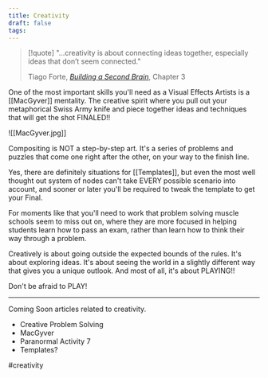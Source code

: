 ```yaml
---
title: Creativity
draft: false
tags:
---
```



>[!quote]
>"...creativity is about connecting ideas together, especially ideas that don’t seem connected."
>
>Tiago Forte, [*Building a Second Brain*](https://www.buildingasecondbrain.com/book), Chapter 3
>

One of the most important skills you'll need as a Visual Effects Artists is a [[MacGyver]] mentality. The creative spirit where you pull out your metaphorical Swiss Army knife and piece together ideas and techniques that will get the shot FINALED!!

![[MacGyver.jpg]]

Compositing is NOT a step-by-step art. It's a series of problems and puzzles that come one right after the other, on your way to the finish line.

Yes, there are definitely situations for [[Templates]], but even the most well thought out system of nodes can't take EVERY possible scenario into account, and sooner or later you'll be required to tweak the template to get your Final.

For moments like that you'll need to work that problem solving muscle schools seem to miss out on, where they are more focused in helping students learn how to pass an exam, rather than learn how to think their way through a problem.

Creatively is about going outside the expected bounds of the rules. It's about exploring ideas. It's about seeing the world in a slightly different way that gives you a unique outlook. And most of all, it's about PLAYING!!

Don't be afraid to PLAY!

---

Coming Soon articles related to creativity.

- Creative Problem Solving
- MacGyver
- Paranormal Activity 7
- Templates?

#creativity
